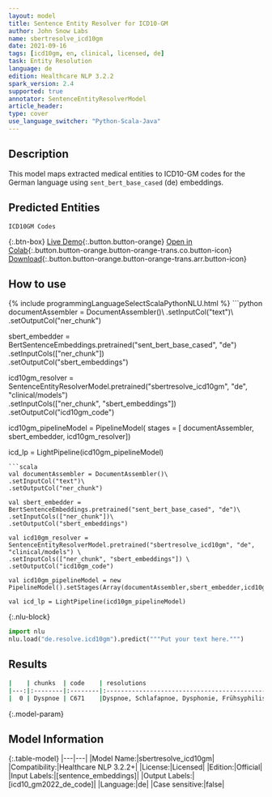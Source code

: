 ```yaml
---
layout: model
title: Sentence Entity Resolver for ICD10-GM
author: John Snow Labs
name: sbertresolve_icd10gm
date: 2021-09-16
tags: [icd10gm, en, clinical, licensed, de]
task: Entity Resolution
language: de
edition: Healthcare NLP 3.2.2
spark_version: 2.4
supported: true
annotator: SentenceEntityResolverModel
article_header:
type: cover
use_language_switcher: "Python-Scala-Java"
---
```


## Description

This model maps extracted medical entities to ICD10-GM codes for the German language using `sent_bert_base_cased` (de) embeddings.

## Predicted Entities

`ICD10GM Codes`

{:.btn-box}
[Live Demo](https://demo.johnsnowlabs.com/healthcare/ER_ICD10_GM_DE/){:.button.button-orange}
[Open in Colab](https://github.com/JohnSnowLabs/spark-nlp-workshop/blob/master/tutorials/Certification_Trainings/Healthcare/14.German_Healthcare_Models.ipynb){:.button.button-orange.button-orange-trans.co.button-icon}
[Download](https://s3.amazonaws.com/auxdata.johnsnowlabs.com/clinical/models/sbertresolve_icd10gm_de_3.2.2_2.4_1631814227170.zip){:.button.button-orange.button-orange-trans.arr.button-icon}

## How to use



<div class="tabs-box" markdown="1">
{% include programmingLanguageSelectScalaPythonNLU.html %}
```python
documentAssembler = DocumentAssembler()\
.setInputCol("text")\
.setOutputCol("ner_chunk")

sbert_embedder = BertSentenceEmbeddings.pretrained("sent_bert_base_cased", "de")\
.setInputCols(["ner_chunk"])\
.setOutputCol("sbert_embeddings")

icd10gm_resolver = SentenceEntityResolverModel.pretrained("sbertresolve_icd10gm", "de", "clinical/models") \
.setInputCols(["ner_chunk", "sbert_embeddings"]) \
.setOutputCol("icd10gm_code")

icd10gm_pipelineModel = PipelineModel(
stages = [
documentAssembler,
sbert_embedder,
icd10gm_resolver])

icd_lp = LightPipeline(icd10gm_pipelineModel)
```
```scala
val documentAssembler = DocumentAssembler()\
.setInputCol("text")\
.setOutputCol("ner_chunk")

val sbert_embedder = BertSentenceEmbeddings.pretrained("sent_bert_base_cased", "de")\
.setInputCols(["ner_chunk"])\
.setOutputCol("sbert_embeddings")

val icd10gm_resolver = SentenceEntityResolverModel.pretrained("sbertresolve_icd10gm", "de", "clinical/models") \
.setInputCols(["ner_chunk", "sbert_embeddings"]) \
.setOutputCol("icd10gm_code")

val icd10gm_pipelineModel = new PipelineModel().setStages(Array(documentAssembler,sbert_embedder,icd10gm_resolver))

val icd_lp = LightPipeline(icd10gm_pipelineModel)
```


{:.nlu-block}
```python
import nlu
nlu.load("de.resolve.icd10gm").predict("""Put your text here.""")
```

</div>

## Results

```bash
|    | chunks  | code    | resolutions                                                                                                                                                                                                                                                                                                                                      | all_codes                                                                                                                                                       | all_distances                                                                                                                                                                                            |
|---:|:--------|:--------|:------------------------------------------------------------------------------------------------------------------------------------------------------------------------------------------------------------------------------------------------------------------------------------------------------------------------------------------------:|----------------------------------------------------------------------------------------------------------------------------------------------------------------:|:---------------------------------------------------------------------------------------------------------------------------------------------------------------------------------------------------------|
|  0 | Dyspnoe | C671    |Dyspnoe, Schlafapnoe, Dysphonie, Frühsyphilis, Hyperzementose, Hypertrichose, Makrostomie, Dystonie, Nokardiose, Lebersklerose, Dyspareunie, Schizophrenie, Skoliose, Dysurie, Diphyllobothriose, Heterophorie, Rektozele, Enophthalmus, Amyloidose, Hyperventilation, Neurasthenie, Sarkoidose, Psoriasis-Arthropathie, Hyperodontie, Enteroptose| [R06.0, G47.3, R49.0, A51, K03.4, L68, Q18.4, G24, A43, K74.1, N94.1, F20, M41, R30.0, B70.0, H50.5, N81.6, H05.4, E85, R06.4, F48.0, D86, L40.5, K00.1, K63.4] | [0.0000, 2.5602, 3.0529, 3.3310, 3.4645, 3.7148, 3.7568, 3.8115, 3.8557, 3.8577, 3.9448, 3.9681, 3.9799, 3.9889, 4.0036, 4.0773, 4.0825, 4.1342, 4.2031, 4.2155, 4.2313, 4.2341, 4.2775, 4.2802, 4.2823] |
```

{:.model-param}
## Model Information

{:.table-model}
|---|---|
|Model Name:|sbertresolve_icd10gm|
|Compatibility:|Healthcare NLP 3.2.2+|
|License:|Licensed|
|Edition:|Official|
|Input Labels:|[sentence_embeddings]|
|Output Labels:|[icd10_gm2022_de_code]|
|Language:|de|
|Case sensitive:|false|
